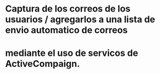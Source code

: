 # Captura de los correos de los usuarios / agregarlos a una lista de envio automatico de correos
# mediante el uso de servicos de ActiveCompaign.
